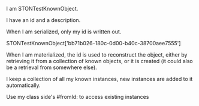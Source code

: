 I am STONTestKnownObject.

I have an id and a description.

When I am serialized, only my id is written out.

  STONTestKnownObject['bb71b026-180c-0d00-b40c-38700aee7555']

When I am materialized, the id is used to reconstruct the object, either by retrieving it from a collection of known objects, or it is created (it could also be a retrieval from somewhere else).

I keep a collection of all my known instances, new instances are added to it automatically.

Use my class side's #fromId: to access existing instances